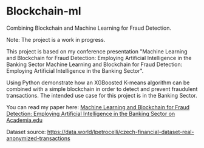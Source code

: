 # Blockchain-ml
Combining Blockchain and Machine Learning for Fraud Detection.

Note: The project is a work in progress.

This project is based on my conference presentation "Machine Learning and Blockchain for Fraud Detection: Employing Artificial Intelligence in the Banking Sector Machine Learning and Blockchain for Fraud Detection: Employing Artificial Intelligence in the Banking Sector".

Using Python demonstrate how an XGBoosted K-means algorithm can be combined with a simple blockchain in order to detect and prevent fraudulent transactions. 
The intended use case for this project is in the Banking Sector.

You can read my paper here: 
<a href="https://www.academia.edu/39081963/Machine_Learning_and_Blockchain_for_Fraud_Detection_Employing_Artificial_Intelligence_in_the_Banking_Sector_Machine_Learning_and_Blockchain_for_Fraud_Detection_Employing_Artificial_Intelligence_in_the_Banking_Sector
">Machine Learning and Blockchain for Fraud Detection: Employing Artificial Intelligence in the Banking Sector on Academia.edu</a>

Dataset source: https://data.world/lpetrocelli/czech-financial-dataset-real-anonymized-transactions
